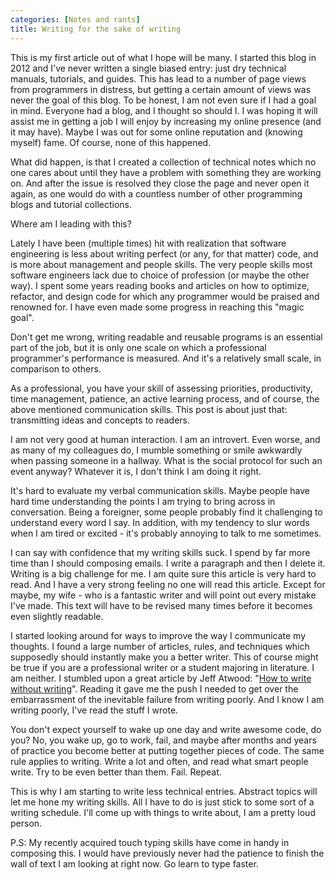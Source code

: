 ```yaml
---
categories: [Notes and rants]
title: Writing for the sake of writing
---
```


This is my first article out of what I hope will be many. I started this blog in 2012 and I've never written a single biased entry: just dry technical manuals, tutorials, and guides. This has lead to a number of page views from programmers in distress, but getting a certain amount of views was never the goal of this blog. To be honest, I am not even sure if I had a goal in mind. Everyone had a blog, and I thought so should I. I was hoping it will assist me in getting a job I will enjoy by increasing my online presence (and it may have). Maybe I was out for some online reputation and (knowing myself) fame. Of course, none of this happened.

What did happen, is that I created a collection of technical notes which no one cares about until they have a problem with something they are working on. And after the issue is resolved they close the page and never open it again, as one would do with a countless number of other programming blogs and tutorial collections.

Where am I leading with this?

Lately I have been (multiple times) hit with realization that software engineering is less about writing perfect (or any, for that matter) code, and is more about management and people skills. The very people skills most software engineers lack due to choice of profession (or maybe the other way). I spent some years reading books and articles on how to optimize, refactor, and design code for which any programmer would be praised and renowned for. I have even made some progress in reaching this "magic goal".

Don't get me wrong, writing readable and reusable programs is an essential part of the job, but it is only one scale on which a professional programmer's performance is measured. And it's a relatively small scale, in comparison to others.

As a professional, you have your skill of assessing priorities, productivity, time management, patience, an active learning process, and of course, the above mentioned communication skills. This post is about just that: transmitting ideas and concepts to readers.

I am not very good at human interaction. I am an introvert. Even worse, and as many of my colleagues do, I mumble something or smile awkwardly when passing someone in a hallway. What is the social protocol for such an event anyway? Whatever it is, I don't think I am doing it right.

It's hard to evaluate my verbal communication skills. Maybe people have hard time understanding the points I am trying to bring across in conversation. Being a foreigner, some people probably find it challenging to understand every word I say. In addition, with my tendency to slur words when I am tired or excited - it's probably annoying to talk to me sometimes.

I can say with confidence that my writing skills suck. I spend by far more time than I should composing emails. I write a paragraph and then I delete it. Writing is a big challenge for me. I am quite sure this article is very hard to read. And I have a very strong feeling no one will read this article. Except for maybe, my wife - who is a fantastic writer and will point out every mistake I've made. This text will have to be revised many times before it becomes even slightly readable.

I started looking around for ways to improve the way I communicate my thoughts. I found a large number of articles, rules, and techniques which supposedly should instantly make you a better writer. This of course might be true if you are a professional writer or a student majoring in literature. I am neither. I stumbled upon a great article by Jeff Atwood: "[How to write without writing](http://blog.codinghorror.com/how-to-write-without-writing/)". Reading it gave me the push I needed to get over the embarrassment of the inevitable failure from writing poorly. And I know I am writing poorly, I've read the stuff I wrote.

You don't expect yourself to wake up one day and write awesome code, do you? No, you wake up, go to work, fail, and maybe after months and years of practice you become better at putting together pieces of code. The same rule applies to writing. Write a lot and often, and read what smart people write. Try to be even better than them. Fail. Repeat.

This is why I am starting to write less technical entries. Abstract topics will let me hone my writing skills. All I have to do is just stick to some sort of a writing schedule. I'll come up with things to write about, I am a pretty loud person.

P.S: My recently acquired touch typing skills have come in handy in composing this. I would have previously never had the patience to finish the wall of text I am looking at right now. Go learn to type faster.
